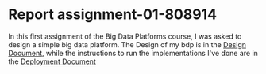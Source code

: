 # Report assignment-01-808914

In this first assignment of the Big Data Platforms course, I was asked to design a simple big data platform. The Design of my bdp is in the [Design Document](https://github.com/Teorizzi0/assignment-01-808914/tree/master/reports/Assignment-01-Design.md), while the instructions to run the implementations I've done are in the [Deployment Document](https://github.com/Teorizzi0/assignment-01-808914/tree/master/reports/Assignment-01-Deployment.md)
